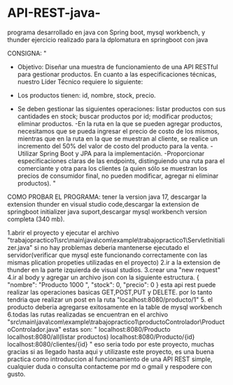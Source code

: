 # API-REST-java-
programa desarrollado en java con Spring boot, mysql workbench, y thunder
ejercicio realizado para la dplomatura en springboot con java 

CONSIGNA:
"
- Objetivo: Diseñar una muestra de funcionamiento de una API RESTful para gestionar productos.
En cuanto a las especificaciones técnicas, nuestro Líder Técnico requiere lo siguiente:

- Los productos tienen: id, nombre, stock, precio.
- Se deben gestionar las siguientes operaciones: listar productos con sus cantidades en stock; buscar productos por id; modificar productos; eliminar productos.
-En la ruta en la que se pueden agregar productos, necesitamos que se pueda ingresar el precio de costo de los mismos, mientras que en la ruta en la que se muestran al cliente, se realice un incremento del 50% del valor de costo del producto para la venta.
-Utilizar Spring Boot y JPA para la implementación.
-Proporcionar especificaciones claras de las endpoints, distinguiendo una ruta para el comerciante y otra para los clientes (a quien sólo se muestran los precios de consumidor final, no pueden modificar, agregar ni eliminar productos).
"



COMO PROBAR EL PROGRAMA:
tener la version java 17,
descargar la extension thunder en visual studio code,descargar la extension de springboot initializer java suport,descargar mysql workbench version completa (340 mb).

1.abrir el proyecto y ejecutar el archivo "trabajopractico1\src\main\java\com\example\trabajopractico1\ServletInitializer.java"
si no hay problemas deberia mantenerse ejecutado el servidor(verificar que mysql este funcionando correctamente con las mismas plication propeties utilizadas en el proyecto)
2.ir a la extension de thunder en la parte izquierda de visual studios.
3.crear una  "new request"\
4.ir al body y agregar un archivo json con la siguiente estructura.
{
  "nombre": "Producto 1000 ",
  "stock": 0,
  "precio": 0
}
esta api rest puede realizar las operaciones basicas GET,POST,PUT y DELETE.
por lo tanto tendria que realizar un post en la ruta "localhost:8080/producto/1"
5. el producto deberia agregarse exitosamente en la table de mysql workbench
6.todas las rutas realizadas se encuentran en el archivo "src\main\java\com\example\trabajopractico1\productoControlador\ProductoControlador.java"
estas son:
"
localhost:8080/Producto
localhost:8080/all(listar productos)
localhost:8080/Producto/{id}
localhost:8080/clientes/{id}
"
eso seria todo por este proyecto, muchas gracias si as llegado hasta aqui y utilizaste este proyecto, es una buena practica como introduccion al funcionamiento de una API REST simple, cualquier duda o consulta contacteme por md o gmail y respodere con gusto.
